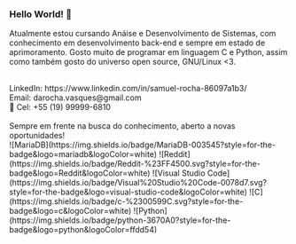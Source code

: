 ### Hello World! 👋


Atualmente estou cursando Anáise e Desenvolvimento de Sistemas, com conhecimento em desenvolvimento back-end e sempre em estado de aprimoramento. Gosto muito de programar em linguagem C e Python, assim como também gosto do universo open source, GNU/Linux <3.

<br>
LinkedIn: https://www.linkedin.com/in/samuel-rocha-86097a1b3/
<br>
Email: darocha.vasques@gmail.com
<br>👋
Cel: +55 (19) 99999-6810
<br><br>
Sempre em frente na busca do conhecimento, aberto a novas oportunidades!
<br>
![MariaDB](https://img.shields.io/badge/MariaDB-003545?style=for-the-badge&logo=mariadb&logoColor=white) ![Reddit](https://img.shields.io/badge/Reddit-%23FF4500.svg?style=for-the-badge&logo=Reddit&logoColor=white) ![Visual Studio Code](https://img.shields.io/badge/Visual%20Studio%20Code-0078d7.svg?style=for-the-badge&logo=visual-studio-code&logoColor=white) ![C](https://img.shields.io/badge/c-%2300599C.svg?style=for-the-badge&logo=c&logoColor=white) ![Python](https://img.shields.io/badge/python-3670A0?style=for-the-badge&logo=python&logoColor=ffdd54)
